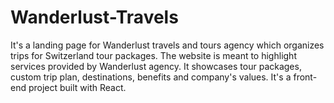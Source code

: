 # Wanderlust-Travels
It's a landing page for Wanderlust travels and tours agency which organizes trips for Switzerland tour packages. The website is meant to highlight services provided by Wanderlust agency. It showcases tour packages, custom trip plan, destinations, benefits and company's values. It's a front-end project built with React.
